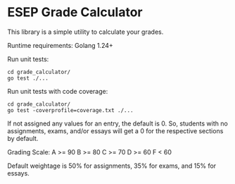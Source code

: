 # ESEP Grade Calculator

This library is a simple utility to calculate your grades.

Runtime requirements:
Golang 1.24+

Run unit tests:
```
cd grade_calculator/
go test ./...
```

Run unit tests with code coverage:
```
cd grade_calculator/
go test -coverprofile=coverage.txt ./...
```

If not assigned any values for an entry, the default is 0. So, students with no assignments, exams, and/or essays will get a 0 for the respective sections by default.

Grading Scale:
A >= 90
B >= 80
C >= 70
D >= 60
F < 60

Default weightage is 50% for assignments, 35% for exams, and 15% for essays.